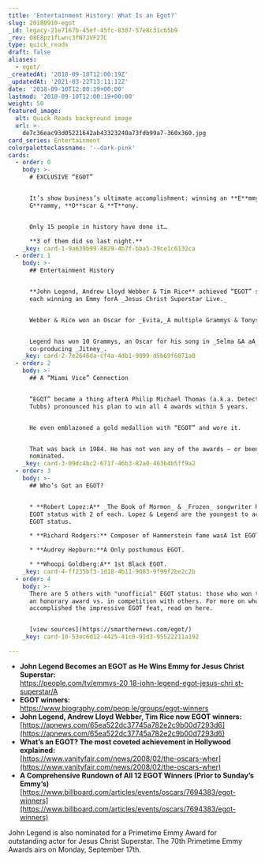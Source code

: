 ```yaml
---
title: 'Entertainment History: What Is an Egot?'
slug: 20180910-egot
_id: legacy-21e7167b-45ef-45fc-8307-57e8c31c65b9
_rev: O8E8pz1fLwnc3fN7JVF27C
type: quick_reads
draft: false
aliases:
  - egot/
_createdAt: '2018-09-10T12:00:19Z'
_updatedAt: '2021-03-22T13:11:12Z'
date: '2018-09-10T12:00:19+00:00'
lastmod: '2018-09-10T12:00:19+00:00'
weight: 50
featured_image:
  alt: Quick Reads background image
  url: >-
    de7c36eac93d05221642ab43323240a73fdb99a7-360x360.jpg
card_series: Entertainment
colorpaletteclassname: '--dark-pink'
cards:
  - order: 0
    body: >-
      # EXCLUSIVE “EGOT”


      It’s show business’s ultimate accomplishment: winning an **E**mmy**,
      G**rammy, **O**scar & **T**ony.


      Only 15 people in history have done it…  

      **3 of them did so last night.**
    _key: card-1-9a639b99-8829-4b7f-bba5-39ce1c6132ca
  - order: 1
    body: >-
      ## Entertainment History


      **John Legend, Andrew Lloyd Webber & Tim Rice** achieved “EGOT” status
      each winning an Emmy forA _Jesus Christ Superstar Live._


      Webber & Rice won an Oscar for _Evita,_A multiple Grammys & Tonys.


      Legend has won 10 Grammys, an Oscar for his song in _Selma &A aA_ Tony for
      co-producing _Jitney_.
    _key: card-2-7e2646da-cf4a-4db1-9099-d5b69f6871a0
  - order: 2
    body: >-
      ## A “Miami Vice” Connection


      “EGOT” became a thing afterA Philip Michael Thomas (a.k.a. Detective Rico
      Tubbs) pronounced his plan to win all 4 awards within 5 years.


      He even emblazoned a gold medallion with “EGOT” and wore it.


      That was back in 1984. He has not won any of the awards – or been
      nominated.
    _key: card-3-09dc4bc2-671f-46b3-82a0-463b4b5ff9a2
  - order: 3
    body: >-
      ## Who’s Got an EGOT?


      * **Robert Lopez:A** _The Book of Mormon_ & _Frozen_ songwriter has double
      EGOT status with 2 of each. Lopez & Legend are the youngest to achieve
      EGOT status.

      * **Richard Rodgers:** Composer of Hammerstein fame wasA 1st EGOT.

      * **Audrey Hepburn:**A Only posthumous EGOT.

      * **Whoopi Goldberg:A** 1st Black EGOT.
    _key: card-4-ff235bf3-1d18-4b11-9083-9f99f2be2c2b
  - order: 4
    body: >-
      There are 5 others with "unofficial" EGOT status: those who won thanks to
      an honorary award vs. in competition with others. For more on who has
      accomplished the impressive EGOT feat, read on here.


      [view sources](https://smarthernews.com/egot/)
    _key: card-10-53ec6d12-4425-41c0-91d3-95522211a192

---
```

* **John Legend Becomes an EGOT as He Wins Emmy for Jesus Christ Superstar:**  
[https://people.com/tv/emmys-20 18-john-legend-egot-jesus-chri st-superstar/A](https://people.com/tv/emmys-20)
* **EGOT winners:**  
[https://www.biography.com/peop le/groups/egot-winners](https://www.biography.com/peop)
* **John Legend, Andrew Lloyd Webber, Tim Rice now EGOT winners:**  
[https://apnews.com/65ea522dc37745a782e2c9b00d7293d6](https://apnews.com/65ea522dc37745a782e2c9b00d7293d6)
* **What’s an EGOT? The most coveted achievement in Hollywood explained:**  
[https://www.vanityfair.com/news/2008/02/the-oscars-wher](https://www.vanityfair.com/news/2008/02/the-oscars-wher)
* **A Comprehensive Rundown of All 12 EGOT Winners (Prior to Sunday’s Emmy’s)**  
[https://www.billboard.com/articles/events/oscars/7694383/egot-winners](https://www.billboard.com/articles/events/oscars/7694383/egot-winners)

John Legend is also nominated for a Primetime Emmy Award for outstanding actor for Jesus Christ Superstar. The 70th Primetime Emmy Awards airs on Monday, September 17th.
